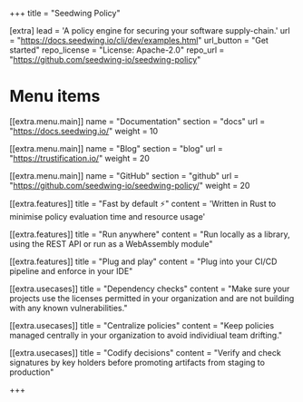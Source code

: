+++
title = "Seedwing Policy"


[extra]
lead = 'A policy engine for securing your software supply-chain.'
url = "https://docs.seedwing.io/cli/dev/examples.html"
url_button = "Get started"
repo_license = "License: Apache-2.0"
repo_url = "https://github.com/seedwing-io/seedwing-policy"

# Menu items
[[extra.menu.main]]
name = "Documentation"
section = "docs"
url = "https://docs.seedwing.io/"
weight = 10

[[extra.menu.main]]
name = "Blog"
section = "blog"
url = "https://trustification.io/"
weight = 20

[[extra.menu.main]]
name = "GitHub"
section = "github"
url = "https://github.com/seedwing-io/seedwing-policy/"
weight = 20


[[extra.features]]
title = "Fast by default ⚡️"
content = 'Written in Rust to minimise policy evaluation time and resource usage'

[[extra.features]]
title = "Run anywhere"
content = "Run locally as a library, using the REST API or run as a WebAssembly module"

[[extra.features]]
title = "Plug and play"
content = "Plug into your CI/CD pipeline and enforce in your IDE"

[[extra.usecases]]
title = "Dependency checks"
content = "Make sure your projects use the licenses permitted in your organization and are not building with any known vulnerabilities."

[[extra.usecases]]
title = "Centralize policies"
content = "Keep policies managed centrally in your organization to avoid individiual team drifting."

[[extra.usecases]]
title = "Codify decisions"
content = "Verify and check signatures by key holders before promoting artifacts from staging to production"

+++

